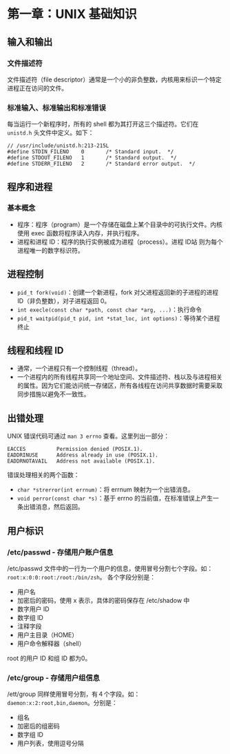 # 第一章：UNIX 基础知识
## 输入和输出
### 文件描述符
文件描述符（file descriptor）通常是一个小的非负整数，内核用来标识一个特定进程正在访问的文件。

### 标准输入、标准输出和标准错误
每当运行一个新程序时，所有的 shell 都为其打开这三个描述符。它们在 `unistd.h` 头文件中定义。如下：
```
// /usr/include/unistd.h:213-215L
#define STDIN_FILENO    0       /* Standard input.  */
#define STDOUT_FILENO   1       /* Standard output.  */
#define STDERR_FILENO   2       /* Standard error output.  */
```

## 程序和进程
### 基本概念
* 程序：程序（program）是一个存储在磁盘上某个目录中的可执行文件。内核使用 exec 函数将程序读入内存，并执行程序。
* 进程和进程 ID：程序的执行实例被成为进程（process）。进程 ID站 则为每个进程唯一的数字标识符。

## 进程控制
* `pid_t fork(void)`：创建一个新进程，fork 对父进程返回新的子进程的进程 ID（非负整数），对子进程返回 0。
* `int execle(const char *path, const char *arg, ...)`：执行命令
* `pid_t waitpid(pid_t pid, int *stat_loc, int options)`：等待某个进程终止

## 线程和线程 ID
* 通常，一个进程只有一个控制线程（thread）。
* 一个进程内的所有线程共享同一个地址空间、文件描述符、栈以及与进程相关的属性。因为它们能访问统一存储区，所有各线程在访问共享数据时需要采取同步措施以避免不一致性。

## 出错处理
UNIX 错误代码可通过 `man 3 errno` 查看。这里列出一部分：
```
EACCES          Permission denied (POSIX.1).
EADDRINUSE      Address already in use (POSIX.1).
EADDRNOTAVAIL   Address not available (POSIX.1).
```

错误处理相关的两个函数：
* `char *strerror(int errnum)`：将 errnum 映射为一个出错消息。
* `void perror(const char *s)`：基于 errno 的当前值，在标准错误上产生一条出错消息，然后返回。

## 用户标识
### /etc/passwd - 存储用户账户信息
/etc/passwd 文件中的一行为一个用户的信息，使用冒号分割七个字段。如：`root:x:0:0:root:/root:/bin/zsh`。
各个字段分别是：
* 用户名
* 加密后的密码，使用 x 表示，具体的密码保存在 /etc/shadow 中
* 数字用户 ID
* 数字组 ID
* 注释字段
* 用户主目录（HOME）
* 用户命令解释器（shell）

root 的用户 ID 和组 ID 都为0。

### /etc/group - 存储用户组信息
/ett/group 同样使用冒号分割，有４个字段。如：`daemon:x:2:root,bin,daemon`。分别是：
* 组名
* 加密后的组密码
* 数字组 ID
* 用户列表，使用逗号分隔
